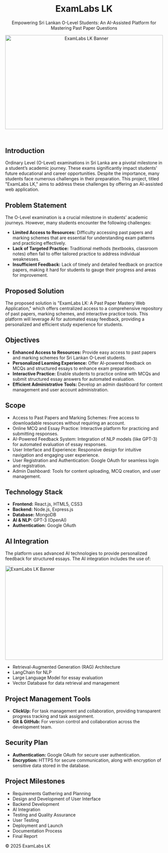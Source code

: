 <!DOCTYPE html>
<html lang="en">
<head>
    <meta charset="UTF-8">
    <meta name="viewport" content="width=device-width, initial-scale=1.0">
</head>
<body>
    <header>
        <h1>ExamLabs LK</h1>
        <p>Empowering Sri Lankan O-Level Students: An AI-Assisted Platform for Mastering Past Paper Questions</p>
        <img src="https://github.com/user-attachments/assets/f7242bc6-65c1-4aa2-a154-1d3d23608db6" alt="ExamLabs LK Banner" style="width: 100%; max-height: 300px; object-fit: cover;">
    </header>    
    <section>
        <h2>Introduction</h2>
        <p>Ordinary Level (O-Level) examinations in Sri Lanka are a pivotal milestone in a student’s academic journey. These exams significantly impact students' future educational and career opportunities. Despite the importance, many students face numerous challenges in their preparation. This project, titled "ExamLabs LK," aims to address these challenges by offering an AI-assisted web application.</p>
    </section>
    <section>
        <h2>Problem Statement</h2>
        <p>The O-Level examination is a crucial milestone in students’ academic journeys. However, many students encounter the following challenges:</p>
        <ul>
            <li><strong>Limited Access to Resources:</strong> Difficulty accessing past papers and marking schemes that are essential for understanding exam patterns and practicing effectively.</li>
            <li><strong>Lack of Targeted Practice:</strong> Traditional methods (textbooks, classroom notes) often fail to offer tailored practice to address individual weaknesses.</li>
            <li><strong>Insufficient Feedback:</strong> Lack of timely and detailed feedback on practice papers, making it hard for students to gauge their progress and areas for improvement.</li>
        </ul>
    </section>
    <section>
        <h2>Proposed Solution</h2>
        <p>The proposed solution is "ExamLabs LK: A Past Paper Mastery Web Application," which offers centralized access to a comprehensive repository of past papers, marking schemes, and interactive practice tools. This platform will leverage AI for automated essay feedback, providing a personalized and efficient study experience for students.</p>
    </section>
    <section>
        <h2>Objectives</h2>
        <ul>
            <li><strong>Enhanced Access to Resources:</strong> Provide easy access to past papers and marking schemes for Sri Lankan O-Level students.</li>
            <li><strong>Personalized Learning Experience:</strong> Offer AI-powered feedback on MCQs and structured essays to enhance exam preparation.</li>
            <li><strong>Interactive Practice:</strong> Enable students to practice online with MCQs and submit structured essay answers for automated evaluation.</li>
            <li><strong>Efficient Administrative Tools:</strong> Develop an admin dashboard for content management and user account administration.</li>
        </ul>
    </section>
    <section>
        <h2>Scope</h2>
        <ul>
            <li>Access to Past Papers and Marking Schemes: Free access to downloadable resources without requiring an account.</li>
            <li>Online MCQ and Essay Practice: Interactive platform for practicing and submitting responses.</li>
            <li>AI-Powered Feedback System: Integration of NLP models (like GPT-3) for automated evaluation of essay responses.</li>
            <li>User Interface and Experience: Responsive design for intuitive navigation and engaging user experience.</li>
            <li>User Registration and Authentication: Google OAuth for seamless login and registration.</li>
            <li>Admin Dashboard: Tools for content uploading, MCQ creation, and user management.</li>
        </ul>
    </section>
    <section>
        <h2>Technology Stack</h2>
        <ul>
            <li><strong>Frontend:</strong> React.js, HTML5, CSS3</li>
            <li><strong>Backend:</strong> Node.js, Express.js</li>
            <li><strong>Database:</strong> MongoDB</li>
            <li><strong>AI & NLP:</strong> GPT-3 (OpenAI)</li>
            <li><strong>Authentication:</strong> Google OAuth</li>
        </ul>
    </section>
    <section>
        <h2>AI Integration</h2>
        <p>The platform uses advanced AI technologies to provide personalized feedback for structured essays. The AI integration includes the use of:</p>
         <img src="https://github.com/user-attachments/assets/4285f984-1d3b-4de0-a15d-665a19cca696" alt="ExamLabs LK Banner" style="width: 100%; max-height: 300px; object-fit: cover;">
        <ul>
            <li>Retrieval-Augmented Generation (RAG) Architecture</li>
            <li>LangChain for NLP</li>
            <li>Large Language Model for essay evaluation</li>
            <li>Vector Database for data retrieval and management</li>
        </ul>
    </section>
    <section>
        <h2>Project Management Tools</h2>
        <ul>
            <li><strong>ClickUp:</strong> For task management and collaboration, providing transparent progress tracking and task assignment.</li>
            <li><strong>Git & GitHub:</strong> For version control and collaboration across the development team.</li>
        </ul>
    </section>
    <section>
        <h2>Security Plan</h2>
        <ul>
            <li><strong>Authentication:</strong> Google OAuth for secure user authentication.</li>
            <li><strong>Encryption:</strong> HTTPS for secure communication, along with encryption of sensitive data stored in the database.</li>
        </ul>
    </section>
    <section>
    <section>
        <h2>Project Milestones</h2>
        <ul>
            <li>Requirements Gathering and Planning</li>
            <li>Design and Development of User Interface</li>
            <li>Backend Development</li>
            <li>AI Integration</li>
            <li>Testing and Quality Assurance</li>
            <li>User Testing</li>
            <li>Deployment and Launch</li>
            <li>Documentation Process</li>
            <li>Final Report</li>
        </ul>
    </section>
    <footer>
        <p>&copy; 2025 ExamLabs LK</p>
    </footer>
</body>
</html>


